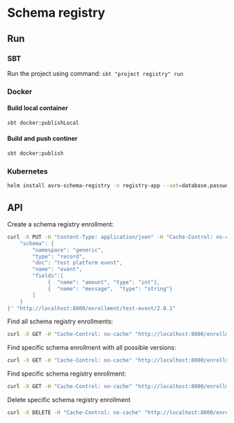 # Schema registry

## Run
### SBT 
Run the project using command: `sbt "project registry" run` 

### Docker

#### Build local container

```bash
sbt docker:publishLocal 
```

#### Build and push continer

```bash
sbt docker:publish 
```

### Kubernetes

```bash
helm install avro-schema-registry -n registry-app --set=database.password=VvWIFgkxLH,database.host=registry-datasource-postgresql,database.port=5432,database.name=postgres
```

## API

Create a schema registry enrollment: 
```bash
curl -X PUT -H "Content-Type: application/json" -H "Cache-Control: no-cache" -d '{
	"schema": {
        "namespace": "generic",
        "type": "record",
        "doc": "test platform event",
        "name": "event",
        "fields":[
             {  "name": "amount", "type": "int"},
             {  "name": "message",  "type": "string"}
        ]   
    }
}' "http://localhost:8000/enrollment/test-event/2.0.1"
```

Find all schema registry enrollments:
```bash
curl -X GET -H "Cache-Control: no-cache" "http://localhost:8000/enrollment"
```

Find specific schema enrollment with all possible versions:
```bash
curl -X GET -H "Cache-Control: no-cache" "http://localhost:8000/enrollment/test-event"
```

Find specific schema registry enrollment:
```bash
curl -X GET -H "Cache-Control: no-cache" "http://localhost:8000/enrollment/test-event/2.0.1"
```

Delete specific schema registry enrollment
```bash
curl -X DELETE -H "Cache-Control: no-cache" "http://localhost:8000/enrollment/test-event/2.0.1"
```